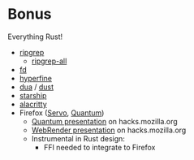 # Bonus

Everything Rust!

- [ripgrep]
	- [ripgrep-all]
- [fd]
- [hyperfine]
- [dua] / [dust]
- [starship]
- [alacritty]
- Firefox ([Servo], [Quantum])
  - [Quantum presentation] on hacks.mozilla.org
  - [WebRender presentation] on hacks.mozilla.org
  - Instrumental in Rust design:
    - FFI needed to integrate to Firefox

[ripgrep]: <https://github.com/BurntSushi/ripgrep>
[ripgrep-all]: <https://github.com/phiresky/ripgrep-all>
[fd]: <https://github.com/sharkdp/fd>
[hyperfine]: <https://github.com/sharkdp/hyperfine>
[dua]: <https://github.com/Byron/dua-cli>
[dust]: <https://github.com/bootandy/dust>
[starship]: <https://starship.rs/>
[alacritty]: <https://github.com/alacritty/alacritty>
[Servo]: <https://servo.org/>
[Quantum]: <https://wiki.mozilla.org/Quantum>
[Quantum presentation]: <https://hacks.mozilla.org/2017/11/entering-the-quantum-era-how-firefox-got-fast-again-and-where-its-going-to-get-faster/>
[WebRender presentation]: <https://hacks.mozilla.org/2017/10/the-whole-web-at-maximum-fps-how-webrender-gets-rid-of-jank/>
